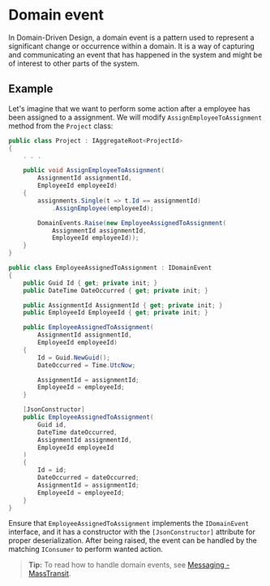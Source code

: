 # Domain event

In Domain-Driven Design, a domain event is a pattern used to represent a significant change or occurrence within a domain. It is a way of capturing and communicating an event that has happened in the system and might be of interest to other parts of the system.

## Example

Let's imagine that we want to perform some action after a employee has been assigned to a assignment. We will modify `AssignEmployeeToAssignment` method from the `Project` class:

```csharp
public class Project : IAggregateRoot<ProjectId>
{
    . . .

    public void AssignEmployeeToAssignment(
        AssignmentId assignmentId,
        EmployeeId employeeId)
    {
        assignments.Single(t => t.Id == assignmentId)
            .AssignEmployee(employeeId);

        DomainEvents.Raise(new EmployeeAssignedToAssignment(
            AssignmentId assignmentId,
            EmployeeId employeeId));
    }
}
```

```csharp
public class EmployeeAssignedToAssignment : IDomainEvent
{
    public Guid Id { get; private init; }
    public DateTime DateOccurred { get; private init; }

    public AssignmentId AssignmentId { get; private init; }
    public EmployeeId EmployeeId { get; private init; }

    public EmployeeAssignedToAssignment(
        AssignmentId assignmentId,
        EmployeeId employeeId)
    {
        Id = Guid.NewGuid();
        DateOccurred = Time.UtcNow;

        AssignmentId = assignmentId;
        EmployeeId = employeeId;
    }

    [JsonConstructor]
    public EmployeeAssignedToAssignment(
        Guid id,
        DateTime dateOccurred,
        AssignmentId assignmentId,
        EmployeeId employeeId
    )
    {
        Id = id;
        DateOccurred = dateOccurred;
        AssignmentId = assignmentId;
        EmployeeId = employeeId;
    }
}
```

Ensure that `EmployeeAssignedToAssignment` implements the `IDomainEvent` interface, and it has a constructor with the `[JsonConstructor]` attribute for proper deserialization. After being raised, the event can be handled by the matching `IConsumer` to perform wanted action.

> **Tip:** To read how to handle domain events, see [Messaging - MassTransit](../../external_integrations/messaging_masstransit/index.md).
